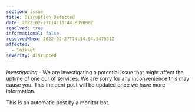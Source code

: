 ```yaml
---
section: issue
title: Disruption Detected
date: 2022-02-27T14:13:44.839090Z
resolved: true
informational: false
resolvedWhen: 2022-02-27T14:14:54.347531Z
affected:
  - Snikket
severity: disrupted
---
```

*Investigating* - We are investigating a potential issue that might affect the uptime of one our of services. We are sorry for any inconvenience this may cause you. This incident post will be updated once we have more information.

This is an automatic post by a monitor bot.
        